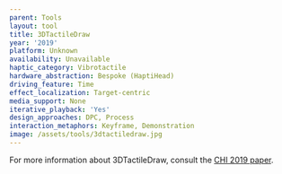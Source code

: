 ```yaml
---
parent: Tools
layout: tool
title: 3DTactileDraw
year: '2019'
platform: Unknown
availability: Unavailable
haptic_category: Vibrotactile
hardware_abstraction: Bespoke (HaptiHead)
driving_feature: Time
effect_localization: Target-centric
media_support: None
iterative_playback: 'Yes'
design_approaches: DPC, Process
interaction_metaphors: Keyframe, Demonstration
image: /assets/tools/3dtactiledraw.jpg
---
```

For more information about 3DTactileDraw, consult the [CHI 2019 paper](https://doi.org/10.1145/3290607.3313030).
